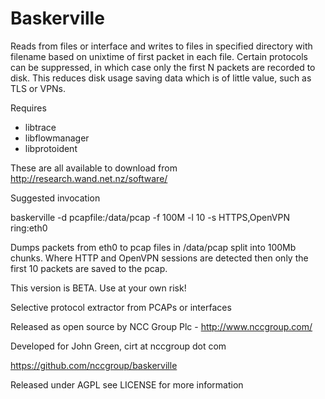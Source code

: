Baskerville
======================
Reads from files or interface and writes to files in specified directory with filename based on 
unixtime of first packet in each file.  Certain protocols can be suppressed, in which case
only the first N packets are recorded to disk.  This reduces disk usage saving data which is 
of little value, such as TLS or VPNs.

Requires
*	libtrace
*	libflowmanager
*	libprotoident

These are all available to download from http://research.wand.net.nz/software/

Suggested invocation

baskerville -d pcapfile:/data/pcap -f 100M -l 10 -s HTTPS,OpenVPN ring:eth0

Dumps packets from eth0 to pcap files in /data/pcap split into 100Mb chunks.  Where HTTP and OpenVPN
sessions are detected then only the first 10 packets are saved to the pcap.

This version is BETA. Use at your own risk!

Selective protocol extractor from PCAPs or interfaces

Released as open source by NCC Group Plc - http://www.nccgroup.com/

Developed for John Green, cirt at nccgroup dot com

https://github.com/nccgroup/baskerville

Released under AGPL see LICENSE for more information





